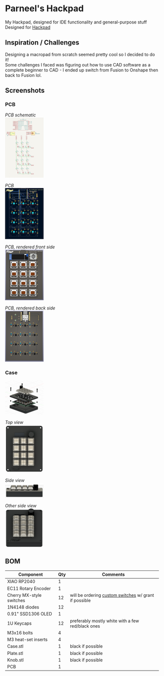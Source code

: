 # Parneel's Hackpad
My Hackpad, designed for IDE functionality and general-purpose stuff \
Designed for [Hackpad](https://hackpad.hackclub.com)

## Inspiration / Challenges
Designing a macropad from scratch seemed pretty cool so I decided to do it! \
Some challenges I faced was figuring out how to use CAD software as a complete beginner to CAD - I ended up switch from Fusion to Onshape then back to Fusion lol.

## Screenshots
### PCB

*PCB schematic* \
<img src="assets/Schematic.png" alt="PCB Schematic" width="25%">

*PCB* \
<img src="assets/PCB.png" alt="PCB Routing" width="25%">

*PCB, rendered front side* \
<img src="assets/PCBFront.png" alt="PCB Front" width="25%">

*PCB, rendered back side* \
<img src="assets/PCBBack.png" alt="PCB Back" width="25%">

### Case
<img src="assets/SideView.png" alt="Case Side View" width="25%">

*Top view* \
<img src="assets/CaseTop.png" alt="Case Top View" width="25%">

*Side view* \
<img src="assets/CaseRight.png" alt="Case Side View" width="25%">

*Other side view* \
<img src="assets/CaseSide.png" alt="Case Side View 2" width="25%">

## BOM
| Component                | Qty | Comments                                                                                                                 |
|--------------------------|-----|--------------------------------------------------------------------------------------------------------------------------|
| XIAO RP2040              | 1   |                                                                                                                          |
| EC11 Rotary Encoder      | 1   |                                                                                                                          |
| Cherry MX-style switches | 12  | will be ordering [custom switches](https://divinikey.com/products/gateron-smoothie-linear-switches) w/ grant if possible |
| 1N4148 diodes            | 12  |                                                                                                                          |
| 0.91" SSD1306 OLED       | 1   |                                                                                                                          |
| 1U Keycaps               | 12  | preferably mostly white with a few red/black ones                                                                        |
| M3x16 bolts              | 4   |                                                                                                                          |
| M3 heat-set inserts      | 4   |                                                                                                                          |
| Case.stl                 | 1   | black if possible                                                                                                        |
| Plate.stl                | 1   | black if possible                                                                                                        |
| Knob.stl                 | 1   | black if possible                                                                                                        |
| PCB                      | 1   |          
